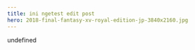 ```yaml
---
title: ini ngetest edit post
hero: 2018-final-fantasy-xv-royal-edition-jp-3840x2160.jpg
---
```

undefined
    
    
    
    
    